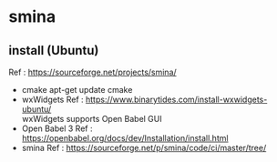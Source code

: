# smina
## install (Ubuntu)
Ref : https://sourceforge.net/projects/smina/
- cmake
  apt-get update cmake
- wxWidgets
  Ref : https://www.binarytides.com/install-wxwidgets-ubuntu/  
  wxWidgets supports Open Babel GUI  
- Open Babel 3
  Ref : https://openbabel.org/docs/dev/Installation/install.html
- smina 
  Ref : https://sourceforge.net/p/smina/code/ci/master/tree/
